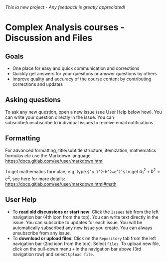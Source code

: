 *This ia new project - Any feedback is greatly appreciated!*

# Complex Analysis courses - Discussion and Files

## Goals
- One place for easy and quick communication and corrections
- Quickly get answers for your quesitons or answer questions by others
- Improve quality and accuracy of the course content by contributing corrections and updates



## Asking questions

To ask any new question, open a new issue (see User Help below how).
You can write your question directly in the issue.
You can subscribe/unsubscribe to individual issues to receive email notifications.

## Formatting
For advanced formatting, title/subtitle structure, itemization, mathematics formulas etc
use the Markdown language https://docs.gitlab.com/ee/user/markdown.html

To get mathematics formulae, e.g. type ```$`a_1^2+b^2=c^2`$``` to get $`a_1^2+b^2=c^2`$,
see here for more details: https://docs.gitlab.com/ee/user/markdown.html#math


## User Help
- To **read old discussions or start new**: Click the `Issues` tab from the left navigation bar (4th icon from the top). 
You can write text directly in the issue. You can subscribe to updates for each issue. 
You will be automatically subscribed any new issue you create. You can always unsubscribe from any issue.
- To **download or upload files**: Click on the `Repository` tab from the left navigation bar (2nd icon from the top). 
Select `Files`. To upload new file, click on the pull-down menu `+` in the navigation bar above (3rd navigation row) and select `Upload file`.